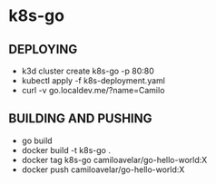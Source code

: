 # k8s-go

## DEPLOYING
- k3d cluster create k8s-go -p 80:80
- kubectl apply -f k8s-deployment.yaml
- curl -v go.localdev.me/?name=Camilo

## BUILDING AND PUSHING
- go build
- docker build -t k8s-go .
- docker tag k8s-go camiloavelar/go-hello-world:X
- docker push camiloavelar/go-hello-world:X